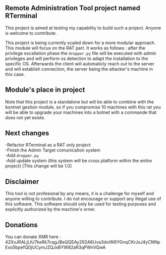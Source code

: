 ## Remote Administration Tool project named RTerminal
This project is aimed at testing my capability to build such a project.
Anyone is welcome to contribute.

This project is being currently scaled down for a more modular approach. This module will focus on the RAT part. It works as follows : after the privilege escallation phase the `dropper.py` file will be executed with admin privileges and will perform os detection to adapt the installation to the specific OS. Afterwards the client will automaticly reach out to the server and will establish connection, the server being the attacker's machine in this case. 

## Module's place in project
Note that this project is a standalone but will be able to combine with the bontnet gestion module, so if you compromise 10 machines with this rat you will be able to upgrade your machines into a botnet with a commande that does not yet existe. 

## Next changes
-Refactor RTerminal as a RAT only project  
-Finish the Admin Target comunication system  
-Add `dropper.py`  
-Add update system (this system will be cross platform within the entire project)  [This change will be 1.0]
     
## Disclaimer
This tool is not profesional by any means, it is a challenge for myself and anyone willing to contribute. I do not encourage or support any illegal use of this software. This software should only be used for testing purposes and explicitly authorized by the machine's orner.

## Donations
You can donate XMR here : 
42XvJRALjLtU7keRk7cqgJBeQQEAy292A6Uva3dxiW6YGnqCKrJsJ4yCNNpExo5bpefQDjUCymJZQJxBYW82aR3qPWnVQwA
